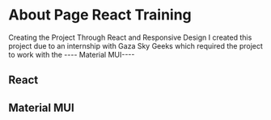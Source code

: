 # About Page React Training 

Creating the Project Through React and Responsive Design I created this project due to an internship with Gaza Sky Geeks which required the project to work with the ----  Material MUI----

## React
## Material MUI
